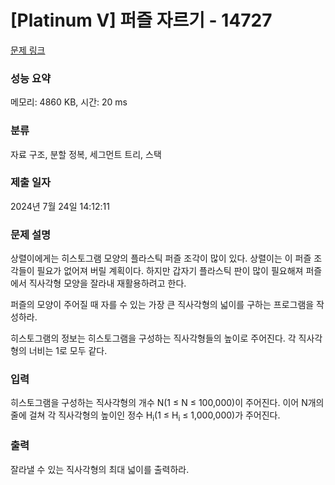 # [Platinum V] 퍼즐 자르기 - 14727 

[문제 링크](https://www.acmicpc.net/problem/14727) 

### 성능 요약

메모리: 4860 KB, 시간: 20 ms

### 분류

자료 구조, 분할 정복, 세그먼트 트리, 스택

### 제출 일자

2024년 7월 24일 14:12:11

### 문제 설명

<p>상렬이에게는 히스토그램 모양의 플라스틱 퍼즐 조각이 많이 있다. 상렬이는 이 퍼즐 조각들이 필요가 없어져 버릴 계획이다. 하지만 갑자기 플라스틱 판이 많이 필요해져 퍼즐에서 직사각형 모양을 잘라내 재활용하려고 한다.</p>

<p>퍼즐의 모양이 주어질 때 자를 수 있는 가장 큰 직사각형의 넓이를 구하는 프로그램을 작성하라.</p>

<p>히스토그램의 정보는 히스토그램을 구성하는 직사각형들의 높이로 주어진다. 각 직사각형의 너비는 1로 모두 같다.</p>

### 입력 

 <p>히스토그램을 구성하는 직사각형의 개수 N(1 ≤ N ≤ 100,000)이 주어진다. 이어 N개의 줄에 걸쳐 각 직사각형의 높이인 정수 H<sub>i</sub>(1 ≤ H<sub>i</sub> ≤ 1,000,000)가 주어진다.</p>

### 출력 

 <p>잘라낼 수 있는 직사각형의 최대 넓이를 출력하라.</p>

